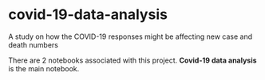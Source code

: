 # covid-19-data-analysis
A study on how the COVID-19 responses might be affecting new case and death numbers

There are 2 notebooks associated with this project. **Covid-19 data analysis** is the main notebook. 
